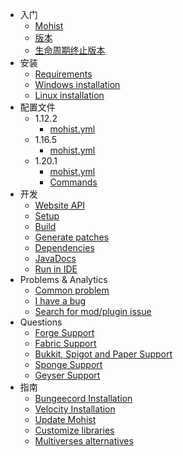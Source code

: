 - 入门
  - [Mohist](/zh-cn/)
  - [版本](/zh-cn/about/versions.md)
  - [生命周期终止版本](/zh-cn/about/end-of-life.md)
- 安装
  - [Requirements](/zh-cn/install/requirements.md)
  - [Windows installation](/zh-cn/install/windows.md)
  - [Linux installation](/zh-cn/install/linux.md)
- 配置文件
  - 1.12.2
    - [mohist.yml](/zh-cn/config/mohist-yml-1.12.2.md)
  - 1.16.5
    - [mohist.yml](/zh-cn/config/mohist-yml-1.16.5.md)
  - 1.20.1
      - [mohist.yml](/zh-cn/config/mohist-yml-1.20.1.md)
    - [Commands](/zh-cn/config/commands.md)
- 开发
  - [Website API](/zh-cn/developer/website-api.md)
  - [Setup](/zh-cn/developer/setup.md)
  - [Build](/zh-cn/developer/build.md)
  - [Generate patches](/zh-cn/developer/patches.md)
  - [Dependencies](/zh-cn/developer/dependencies.md)
  - [JavaDocs](/zh-cn/developer/javadocs.md)
  - [Run in IDE](/zh-cn/developer/run-mohist-in-ide.md)
- Problems & Analytics
  - [Common problem](/zh-cn/install/problem.md)
  - [I have a bug](/zh-cn/questions/problem.md)
  - [Search for mod/plugin issue](/zh-cn/questions/modplissue.md)
- Questions
  - [Forge Support](/zh-cn/questions/forge.md)
  - [Fabric Support](/zh-cn/questions/fabric.md)
  - [Bukkit, Spigot and Paper Support](/zh-cn/questions/bukkitspigotpaper.md)
  - [Sponge Support](/zh-cn/questions/sponge.md)
  - [Geyser Support](/zh-cn/questions/geysermc.md)
- 指南
  - [Bungeecord Installation](/zh-cn/tutorials/bungeecord.md)
  - [Velocity Installation](/zh-cn/tutorials/velocity.md)
  - [Update Mohist](/zh-cn/tutorials/update.md)
  - [Customize libraries](/zh-cn/tutorials/customizelibraries.md)
  - [Multiverses alternatives](/zh-cn/tutorials/multiverses.md)

